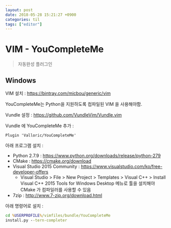 ```yaml
---
layout: post
date: 2018-05-28 15:21:27 +0900
categories: til
tags: ["editor"]
---
```


# VIM - YouCompleteMe

> 자동완성 플러그인

## Windows

VIM 설치 : <https://bintray.com/micbou/generic/vim>

YouCompleteMe는 Python을 지원하도록 컴파일된 VIM 을 사용해야함.

Vundle 설정 : <https://github.com/VundleVim/Vundle.vim>

Vundle 에 YouCompleteMe 추가 :

```vimrc
Plugin 'Valloric/YouCompleteMe'
```

아래 프로그램 설치 :

- Python 2.7.9 : <https://www.python.org/downloads/release/python-279>
- CMake : <https://cmake.org/download>
- Visual Studio 2015 Community : <https://www.visualstudio.com/ko/free-developer-offers>
  - Visual Studio > File > New Project > Templates > Visual C++ > Install Visual C++ 2015 Tools for Windows Desktop 메뉴로 툴을 설치해야 CMake 가 컴파일러를 사용할 수 있음
- 7zip : <http://www.7-zip.org/download.html>

아래 명령어로 설치 :

```cmd
cd %USERPROFILE%/vimfiles/bundle/YouCompleteMe
install.py --tern-completer
```

